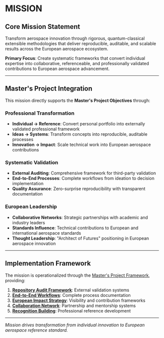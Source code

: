 # MISSION

## Core Mission Statement

Transform aerospace innovation through rigorous, quantum-classical extensible methodologies that deliver reproducible, auditable, and scalable results across the European aerospace ecosystem.

**Primary Focus**: Create systematic frameworks that convert individual expertise into collaborative, referenceable, and professionally validated contributions to European aerospace advancement.

---

## Master's Project Integration

This mission directly supports the **Master's Project Objectives** through:

### Professional Transformation
- **Individual → Reference**: Convert personal portfolio into externally validated professional framework
- **Ideas → Systems**: Transform concepts into reproducible, auditable processes  
- **Innovation → Impact**: Scale technical work into European aerospace contributions

### Systematic Validation  
- **External Auditing**: Comprehensive framework for third-party validation
- **End-to-End Processes**: Complete workflows from ideation to decision implementation
- **Quality Assurance**: Zero-surprise reproducibility with transparent documentation

### European Leadership
- **Collaborative Networks**: Strategic partnerships with academic and industry leaders
- **Standards Influence**: Technical contributions to European and international aerospace standards
- **Thought Leadership**: "Architect of Futures" positioning in European aerospace innovation

---

## Implementation Framework

The mission is operationalized through the [Master's Project Framework](./MASTER-PROJECT-FRAMEWORK.md), providing:

1. **[Repository Audit Framework](./MASTER-PROJECT-FRAMEWORK/AUDIT/)**: External validation systems
2. **[End-to-End Workflows](./MASTER-PROJECT-FRAMEWORK/WORKFLOWS/)**: Complete process documentation  
3. **[European Impact Strategy](./MASTER-PROJECT-FRAMEWORK/EU-IMPACT/)**: Visibility and contribution frameworks
4. **[Collaboration Network](./MASTER-PROJECT-FRAMEWORK/COLLABORATION/)**: Partnership and mentorship systems
5. **[Recognition Building](./MASTER-PROJECT-FRAMEWORK/RECOGNITION/)**: Professional reference development

---

*Mission drives transformation from individual innovation to European aerospace reference standard.*